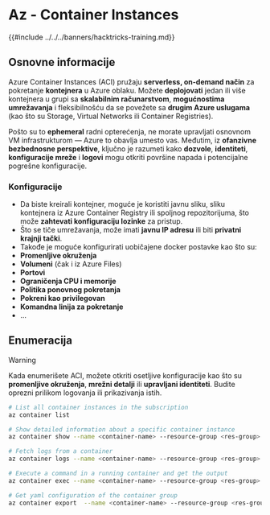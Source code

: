 # Az - Container Instances

{{#include ../../../banners/hacktricks-training.md}}

## Osnovne informacije

Azure Container Instances (ACI) pružaju **serverless, on-demand način** za pokretanje **kontejnera** u Azure oblaku. Možete **deplojovati** jedan ili više kontejnera u grupi sa **skalabilnim računarstvom**, **mogućnostima umrežavanja** i fleksibilnošću da se povežete sa **drugim Azure uslugama** (kao što su Storage, Virtual Networks ili Container Registries).

Pošto su to **ephemeral** radni opterećenja, ne morate upravljati osnovnom VM infrastrukturom — Azure to obavlja umesto vas. Međutim, iz **ofanzivne bezbednosne perspektive**, ključno je razumeti kako **dozvole**, **identiteti**, **konfiguracije mreže** i **logovi** mogu otkriti površine napada i potencijalne pogrešne konfiguracije.

### Konfiguracije

- Da biste kreirali kontejner, moguće je koristiti javnu sliku, sliku kontejnera iz Azure Container Registry ili spoljnog repozitorijuma, što može **zahtevati konfiguraciju lozinke** za pristup.
- Što se tiče umrežavanja, može imati **javnu IP adresu** ili biti **privatni krajnji tački**.
- Takođe je moguće konfigurirati uobičajene docker postavke kao što su:
- **Promenljive okruženja**
- **Volumeni** (čak i iz Azure Files)
- **Portovi**
- **Ograničenja CPU i memorije**
- **Politika ponovnog pokretanja**
- **Pokreni kao privilegovan**
- **Komandna linija za pokretanje**
- ...

## Enumeracija

> [!WARNING]
> Kada enumerišete ACI, možete otkriti osetljive konfiguracije kao što su **promenljive okruženja**, **mrežni detalji** ili **upravljani identiteti**. Budite oprezni prilikom logovanja ili prikazivanja istih.
```bash
# List all container instances in the subscription
az container list

# Show detailed information about a specific container instance
az container show --name <container-name> --resource-group <res-group>

# Fetch logs from a container
az container logs --name <container-name> --resource-group <res-group>

# Execute a command in a running container and get the output
az container exec --name <container-name> --resource-group <res-group> --exec-command "ls"

# Get yaml configuration of the container group
az container export  --name <container-name> --resource-group <res-group>
```

